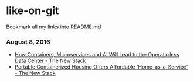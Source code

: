 # like-on-git

Bookmark all my links into README.md

### August 8, 2016
- [How Containers, Microservices and AI Will Lead to the Operatorless Data Center - The New Stack](http://thenewstack.io/how-containers-microservices-and-ai-will-lead-to-the-operatorless-data-center/) 
- [Portable Containerized Housing Offers Affordable 'Home-as-a-Service' - The New Stack](http://thenewstack.io/portable-containerized-housing-offers-affordable-home-service/) 
